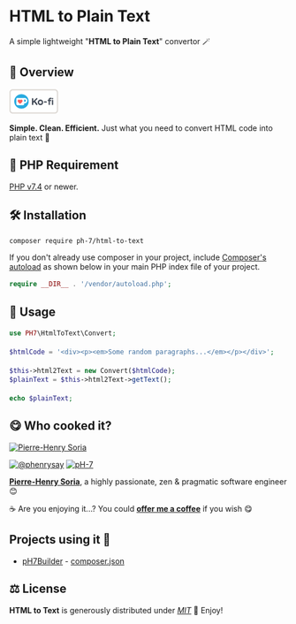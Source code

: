 # HTML to Plain Text

A simple lightweight "**HTML to Plain Text**" convertor 🪄

## 📄 Overview

[![Ko Fi - Offer Me A Coffee](media/kofi-logo.png)](https://ko-fi.com/phenry)

**Simple. Clean. Efficient.** Just what you need to convert HTML code into plain text 🧹

## 🐘 PHP Requirement

[PHP v7.4](https://www.php.net/releases/7_4_0.php) or newer.


## 🛠 Installation

```
composer require ph-7/html-to-text
```

If you don't already use composer in your project, include [Composer's autoload](https://getcomposer.org/doc/01-basic-usage.md#autoloading) as shown below in your main PHP index file of your project.

```php
require __DIR__ . '/vendor/autoload.php';
```


## 🥳 Usage

```php
use PH7\HtmlToText\Convert;

$htmlCode = '<div><p><em>Some random paragraphs...</em></p></div>';

$this->html2Text = new Convert($htmlCode);
$plainText = $this->html2Text->getText();

echo $plainText;
```


## 😋 Who cooked it?

[![Pierre-Henry Soria](https://s.gravatar.com/avatar/a210fe61253c43c869d71eaed0e90149?s=200)](https://ph7.me 'Pierre-Henry Soria personal website')

[![@phenrysay][twitter-image]](https://twitter.com/phenrysay) [![pH-7][github-image]](https://github.com/pH-7)

**[Pierre-Henry Soria](https://ph7.me)**, a highly passionate, zen &amp; pragmatic software engineer 😊

️☕️ Are you enjoying it...? You could **[offer me a coffee](https://ko-fi.com/phenry)** if you wish 😋


## Projects using it 🚀

* [pH7Builder](https://github.com/pH7Software/pH7-Social-Dating-CMS) - [composer.json](https://github.com/pH7Software/pH7-Social-Dating-CMS/blob/99e16af40cbc9bb4de64d1c32e5c49f54a4717c2/composer.json#L73)


## ⚖️ License

**HTML to Text** is generously distributed under _[MIT](https://opensource.org/licenses/MIT)_ 🎉 Enjoy!


<!-- GitHub's Markdown reference links -->
[twitter-image]: https://img.shields.io/badge/Twitter-1DA1F2?style=for-the-badge&logo=twitter&logoColor=white
[github-image]: https://img.shields.io/badge/GitHub-100000?style=for-the-badge&logo=github&logoColor=white
